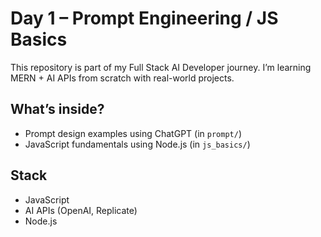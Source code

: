 # Day 1 – Prompt Engineering / JS Basics

This repository is part of my Full Stack AI Developer journey. I’m learning MERN + AI APIs from scratch with real-world projects.

## What’s inside?

- Prompt design examples using ChatGPT (in `prompt/`)
- JavaScript fundamentals using Node.js (in `js_basics/`)

## Stack
- JavaScript
- AI APIs (OpenAI, Replicate)
- Node.js
